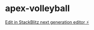 # apex-volleyball

[Edit in StackBlitz next generation editor ⚡️](https://stackblitz.com/~/github.com/Minervus/apex-volleyball)